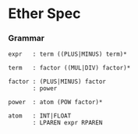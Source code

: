 # Ether Spec

### Grammar

```
expr   : term ((PLUS|MINUS) term)*

term   : factor ((MUL|DIV) factor)*

factor : (PLUS|MINUS) factor
       : power

power  : atom (POW factor)*

atom   : INT|FLOAT
       : LPAREN expr RPAREN
```
